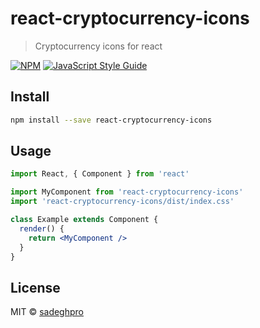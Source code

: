 # react-cryptocurrency-icons

> Cryptocurrency icons for react

[![NPM](https://img.shields.io/npm/v/react-cryptocurrency-icons.svg)](https://www.npmjs.com/package/react-cryptocurrency-icons) [![JavaScript Style Guide](https://img.shields.io/badge/code_style-standard-brightgreen.svg)](https://standardjs.com)

## Install

```bash
npm install --save react-cryptocurrency-icons
```

## Usage

```jsx
import React, { Component } from 'react'

import MyComponent from 'react-cryptocurrency-icons'
import 'react-cryptocurrency-icons/dist/index.css'

class Example extends Component {
  render() {
    return <MyComponent />
  }
}
```

## License

MIT © [sadeghpro](https://github.com/sadeghpro)
